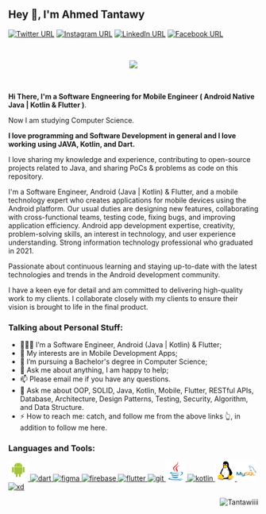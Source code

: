 
## Hey 👋, I'm Ahmed Tantawy

[![Twitter URL](https://img.shields.io/static/v1?color=red&label=Twitter%20&logo=twitter&logoColor=white&style=for-the-badge&message=Follow)](https://twitter.com/rmdaniii4)
[![Instagram URL](https://img.shields.io/static/v1?color=red&label=Instagram&logo=Instagram&logoColor=white&style=for-the-badge&message=follow)](https://www.instagram.com/a7_med_01)
[![LinkedIn URL](https://img.shields.io/static/v1?color=red&label=linkedin&logo=linkedin&logoColor=white&style=for-the-badge&message=Connect)](https://www.linkedin.com/in/rmdaniii/)
[![Facebook URL](https://img.shields.io/static/v1?color=red&label=Facebook&logo=Facebook&logoColor=white&style=for-the-badge&message=Connect)](https://web.facebook.com/profile.php?id=100005190047714)

&ensp;


<div align="center" style="color: red;">
    <img src="https://readme-typing-svg.herokuapp.com/?font=Fira+Code&pause=1000&color=F76C34&size=35&center=true&vCenter=true&width=500&height=70&duration=4000&lines=Hello+My+Friend!+👋;+I'm+a+Mobile+Engineer+👨‍💻;" />
</div>


&ensp;

**Hi There, I'm a **Software Engneering** for Mobile Engineer ( Android Native Java | Kotlin & Flutter )**.

Now I am studying Computer Science.

**I love programming and Software Development in general and I love working using JAVA, Kotlin, and Dart.**

I love sharing my knowledge and experience, contributing to open-source projects related to Java, and sharing PoCs & problems as code on this repository.

I'm  a Software Engineer, Android (Java | Kotlin) & Flutter, and a mobile technology expert who creates applications for mobile devices using the Android platform. Our usual duties are designing new features, collaborating with cross-functional teams, testing code, fixing bugs, and improving application efficiency. Android app development expertise, creativity, problem-solving skills, an interest in technology, and user experience understanding. Strong information technology professional who graduated in 2021. 


Passionate about continuous learning and staying up-to-date with the latest technologies and trends in the Android development community.

I have a keen eye for detail and am committed to delivering high-quality work to my clients. I collaborate closely with my clients to ensure their vision is brought to life in the final product.


### Talking about Personal Stuff:

- 👨🏽‍💻 I’m a Software Engineer, Android (Java | Kotlin) &  Flutter; 
- 🤔 My interests are in Mobile Development Apps;
- 💼 I’m pursuing a Bachelor's degree in Computer Science;
- 💬 Ask me about anything, I am happy to help;
- 📫 Please email me if you have any questions.
- 🎯 Ask me about OOP, SOLID, Java, Kotlin, Mobile, Flutter, RESTful APIs, Database, Architecture, Design Patterns, Testing, Security, Algorithm, and Data Structure.
- ⚡ How to reach me: catch, and follow me from the above links 👆, in addition to follow me here.


<h3 align="left">Languages and Tools:</h3>
<p align="left"> <a href="https://developer.android.com" target="_blank" rel="noreferrer"> <img src="https://raw.githubusercontent.com/devicons/devicon/master/icons/android/android-original-wordmark.svg" alt="android" width="40" height="40"/> </a> <a href="https://dart.dev" target="_blank" rel="noreferrer"> <img src="https://www.vectorlogo.zone/logos/dartlang/dartlang-icon.svg" alt="dart" width="40" height="40"/> </a> <a href="https://www.figma.com/" target="_blank" rel="noreferrer"> <img src="https://www.vectorlogo.zone/logos/figma/figma-icon.svg" alt="figma" width="40" height="40"/> </a> <a href="https://firebase.google.com/" target="_blank" rel="noreferrer"> <img src="https://www.vectorlogo.zone/logos/firebase/firebase-icon.svg" alt="firebase" width="40" height="40"/> </a> <a href="https://flutter.dev" target="_blank" rel="noreferrer"> <img src="https://www.vectorlogo.zone/logos/flutterio/flutterio-icon.svg" alt="flutter" width="40" height="40"/> </a> <a href="https://git-scm.com/" target="_blank" rel="noreferrer"> <img src="https://www.vectorlogo.zone/logos/git-scm/git-scm-icon.svg" alt="git" width="40" height="40"/> </a> <a href="https://www.java.com" target="_blank" rel="noreferrer"> <img src="https://raw.githubusercontent.com/devicons/devicon/master/icons/java/java-original.svg" alt="java" width="40" height="40"/> </a> <a href="https://kotlinlang.org" target="_blank" rel="noreferrer"> <img src="https://www.vectorlogo.zone/logos/kotlinlang/kotlinlang-icon.svg" alt="kotlin" width="40" height="40"/> </a> <a href="https://www.linux.org/" target="_blank" rel="noreferrer"> <img src="https://raw.githubusercontent.com/devicons/devicon/master/icons/linux/linux-original.svg" alt="linux" width="40" height="40"/> </a> <a href="https://www.mysql.com/" target="_blank" rel="noreferrer"> <img src="https://raw.githubusercontent.com/devicons/devicon/master/icons/mysql/mysql-original-wordmark.svg" alt="mysql" width="40" height="40"/> </a> <a href="https://www.adobe.com/products/xd.html" target="_blank" rel="noreferrer"> <img src="https://cdn.worldvectorlogo.com/logos/adobe-xd.svg" alt="xd" width="40" height="40"/> </a> </p> <p><img align="right" src="https://github-readme-stats.vercel.app/api/top-langs?username=Tantawiiii&show_icons=true&locale=en&layout=compact" alt="Tantawiiii" /></p>

>>>>>>>>>>>>>>>>>>>>>>>>>>>>>>>>>>>>>>>>>>>>>>>>>>>>>>>>>>>>>>>>>>>>>>>>>>

